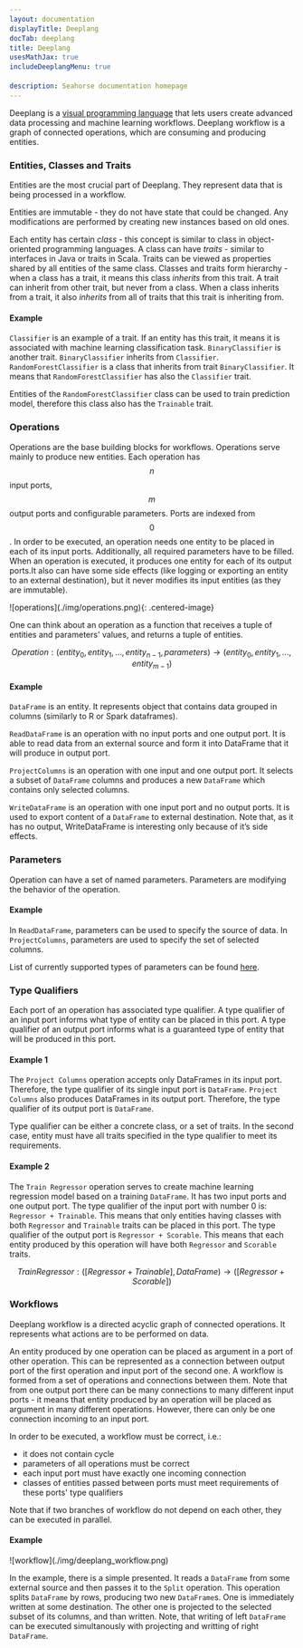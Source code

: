 ```yaml
---
layout: documentation
displayTitle: Deeplang
docTab: deeplang
title: Deeplang
usesMathJax: true
includeDeeplangMenu: true

description: Seahorse documentation homepage
---
```


Deeplang is a
[visual programming language](https://en.wikipedia.org/wiki/Visual_programming_language)
that lets users create advanced data processing and machine learning workflows.
Deeplang workflow is a graph of connected operations,
which are consuming and producing entities.

### <a name="entities"></a>Entities, Classes and Traits
Entities are the most crucial part of Deeplang. They represent data that is being processed in a workflow.

Entities are immutable - they do not have state that could be changed. Any modifications are performed by creating new instances based on old ones.

Each entity has certain _class_ - this concept is similar to class in object-oriented programming languages. A class can have _traits_ - similar to interfaces in Java or traits in Scala. Traits can be viewed as properties shared by all entities of the same class. Classes and traits form hierarchy - when a class has a trait, it means this class _inherits_ from this trait. A trait can inherit from other trait, but never from a class. When a class inherits from a trait, it also _inherits_ from all of traits that this trait is inheriting from.

#### Example
`Classifier` is an example of a trait. If an entity has this trait, it means it is associated with machine learning classification task. `BinaryClassifier` is another trait. `BinaryClassifier` inherits from `Classifier`. `RandomForestClassifier` is a class that inherits from trait `BinaryClassifier`. It means that `RandomForestClassifier` has also the `Classifier` trait.

Entities of the `RandomForestClassifier` class can be used to train prediction model, therefore this class also has the `Trainable` trait.

<!--
<div class="centered-container" markdown="1">
  ![Hierarchy](./img/deeplang_entities.png){: .centered-image}
</div>
-->

### Operations
Operations are the base building blocks for workflows. Operations serve mainly to produce new entities. Each operation has
$$n$$ input ports, $$m$$ output ports and configurable parameters. Ports are indexed from $$0$$. In order to be executed, an operation needs one entity to be placed in each of its input ports. Additionally, all required parameters have to be filled. When an operation is executed, it produces one entity for each of its output ports.It also can have some side effects (like logging or exporting an entity to an external destination), but it never modifies its input entities (as they are immutable).

<div class="centered-container" markdown="1">
  ![operations](./img/operations.png){: .centered-image}
</div>

One can think about an operation as a function that receives a tuple of entities and parameters' values, and returns a tuple of entities.

$$Operation: (entity_0, entity_1, …, entity_{n-1}, parameters) \rightarrow (entity_0, entity_1, ... , entity_{m-1})$$

#### Example
`DataFrame` is an entity. It represents object that contains data grouped in columns (similarly to R or Spark dataframes).

`ReadDataFrame` is an operation with no input ports and one output port. It is able to read data from an external source and form it into DataFrame that it will produce in output port.

`ProjectColumns` is an operation with one input and one output port. It selects a subset of `DataFrame` columns and produces a new `DataFrame` which contains only selected columns.

`WriteDataFrame` is an operation with one input port and no output ports. It is used to export content of a `DataFrame` to external destination. Note that, as it has no output, WriteDataFrame is interesting only because of it’s side effects.

### Parameters

Operation can have a set of named parameters. Parameters are modifying the behavior of the operation.

#### Example
In `ReadDataFrame`, parameters can be used to specify the source of data. In `ProjectColumns`, parameters are used to specify the set of selected columns.

List of currently supported types of parameters can be found [here](parameters.html).

### Type Qualifiers
Each port of an operation has associated type qualifier. A type qualifier of an input port informs what type of entity can be placed in this port. A type qualifier of an output port informs what is a guaranteed type of entity that will be produced in this port.

#### Example 1
The `Project Columns` operation accepts only  DataFrames in its input port. Therefore, the type qualifier of its single input port is `DataFrame`. `Project Columns` also produces DataFrames in its output port. Therefore, the type qualifier of its output port is `DataFrame`.

Type qualifier can be either a concrete class, or a set of traits. In the second case, entity must have all traits specified in the type qualifier to meet its requirements.

#### Example 2
The `Train Regressor` operation serves to create machine learning regression model based on a training `DataFrame`. It has two input ports and one output port. The type qualifier of the input port with number 0 is: `Regressor + Trainable`. This means that only entities having classes with both `Regressor` and `Trainable` traits can be placed in this port. The type qualifier of the output port is `Regressor + Scorable`. This means that each entity produced by this operation will have both `Regressor` and `Scorable` traits.

$$Train Regressor: ([Regressor + Trainable], DataFrame) \rightarrow ([Regressor + Scorable])$$

### Workflows
Deeplang workflow is a directed acyclic graph of connected operations. It represents what actions are to be performed on data.

An entity produced by one operation can be placed as argument in a port of other operation. This can be represented as a connection between output port of the first operation and input port of the second one. A workflow is formed from a set of operations and connections between them. Note that from one output port there can be many connections to many different input ports - it means that entity produced by an operation will be placed as argument in many different operations. However, there can only be one connection incoming to an input port.

In order to be executed, a workflow must be correct, i.e.:

* it does not contain cycle
* parameters of all operations must be correct
* each input port must have exactly one incoming connection
* classes of entities passed between ports must meet requirements of these ports' type qualifiers

Note that if two branches of workflow do not depend on each other, they can be executed in parallel.

#### Example

<div class="centered-container" markdown="1">
  ![workflow](./img/deeplang_workflow.png)
</div>

In the example, there is a simple  presented. It reads a `DataFrame` from some external source and then passes it to the `Split` operation. This operation splits `DataFrame` by rows, producing two new `DataFrame`s. One is immediately written at some destination. The other one is projected to the selected subset of its columns, and than written. Note, that writing of left `DataFrame` can be executed simultanously with projecting and writting of right `DataFrame`.
